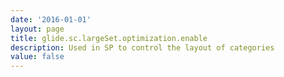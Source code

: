 ```yaml
---
date: '2016-01-01'
layout: page
title: glide.sc.largeSet.optimization.enable
description: Used in SP to control the layout of categories
value: false
---
```

